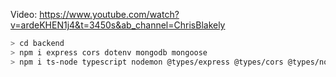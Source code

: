 Video: https://www.youtube.com/watch?v=ardeKHEN1j4&t=3450s&ab_channel=ChrisBlakely

```bash
> cd backend
> npm i express cors dotenv mongodb mongoose
> npm i ts-node typescript nodemon @types/express @types/cors @types/node
```